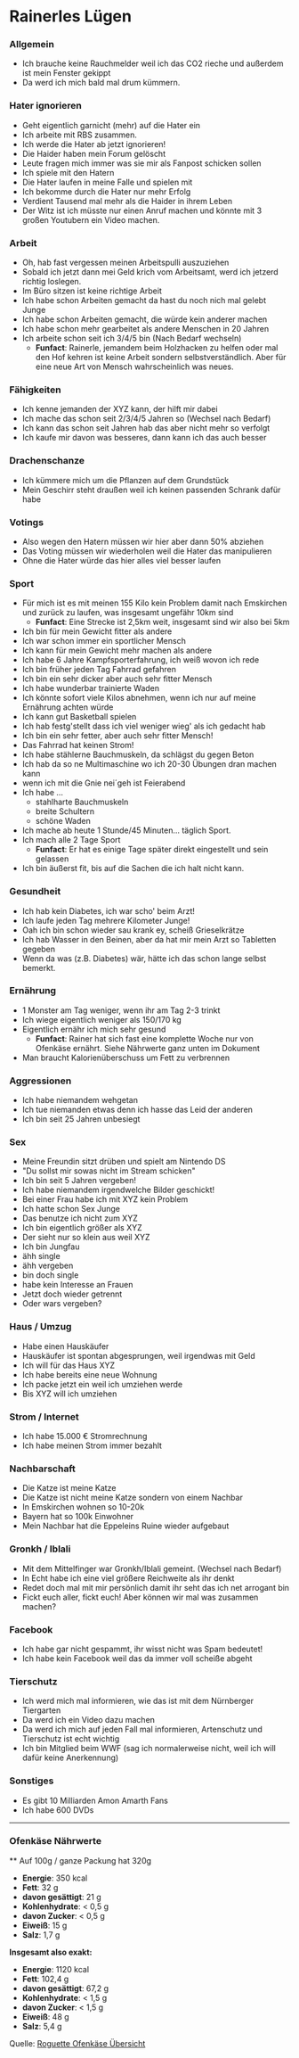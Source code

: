 # Rainerles Lügen

### Allgemein
- Ich brauche keine Rauchmelder weil ich das CO2 rieche und außerdem ist mein Fenster gekippt
- Da werd ich mich bald mal drum kümmern.

### Hater ignorieren
- Geht eigentlich garnicht (mehr) auf die Hater ein
- Ich arbeite mit RBS zusammen.
- Ich werde die Hater ab jetzt ignorieren!
- Die Haider haben mein Forum gelöscht
- Leute fragen mich immer was sie mir als Fanpost schicken sollen
- Ich spiele mit den Hatern
- Die Hater laufen in meine Falle und spielen mit
- Ich bekomme durch die Hater nur mehr Erfolg
- Verdient Tausend mal mehr als die Haider in ihrem Leben
- Der Witz ist ich müsste nur einen Anruf machen und könnte mit 3 großen Youtubern ein Video machen.

### Arbeit
- Oh, hab fast vergessen meinen Arbeitspulli auszuziehen
- Sobald ich jetzt dann mei Geld krich vom Arbeitsamt, werd ich jetzerd richtig loslegen.
- Im Büro sitzen ist keine richtige Arbeit
- Ich habe schon Arbeiten gemacht da hast du noch nich mal gelebt Junge
- Ich habe schon Arbeiten gemacht, die würde kein anderer machen
- Ich habe schon mehr gearbeitet als andere Menschen in 20 Jahren
- Ich arbeite schon seit ich 3/4/5 bin (Nach Bedarf wechseln)
  - **Funfact**: Rainerle, jemandem beim Holzhacken zu helfen oder mal den Hof kehren ist keine Arbeit sondern selbstverständlich. Aber für eine neue Art von Mensch wahrscheinlich was neues.

### Fähigkeiten
- Ich kenne jemanden der XYZ kann, der hilft mir dabei
- Ich mache das schon seit 2/3/4/5 Jahren so (Wechsel nach Bedarf)
- Ich kann das schon seit Jahren hab das aber nicht mehr so verfolgt
- Ich kaufe mir davon was besseres, dann kann ich das auch besser

### Drachenschanze
- Ich kümmere mich um die Pflanzen auf dem Grundstück
- Mein Geschirr steht draußen weil ich keinen passenden Schrank dafür habe

### Votings
- Also wegen den Hatern müssen wir hier aber dann 50% abziehen
- Das Voting müssen wir wiederholen weil die Hater das manipulieren
- Ohne die Hater würde das hier alles viel besser laufen

### Sport
- Für mich ist es mit meinen 155 Kilo kein Problem damit nach Emskirchen und zurück zu laufen, was insgesamt ungefähr 10km sind
  - **Funfact**: Eine Strecke ist 2,5km weit, insgesamt sind wir also bei 5km
- Ich bin für mein Gewicht fitter als andere
- Ich war schon immer ein sportlicher Mensch
- Ich kann für mein Gewicht mehr machen als andere
- Ich habe 6 Jahre Kampfsporterfahrung, ich weiß wovon ich rede
- Ich bin früher jeden Tag Fahrrad gefahren
- Ich bin ein sehr dicker aber auch sehr fitter Mensch
- Ich habe wunderbar trainierte Waden
- Ich könnte sofort viele Kilos abnehmen, wenn ich nur auf meine Ernährung achten würde
- Ich kann gut Basketball spielen
- Ich hab festg'stellt dass ich viel weniger wieg' als ich gedacht hab
- Ich bin ein sehr fetter, aber auch sehr fitter Mensch!
- Das Fahrrad hat keinen Strom!
- Ich habe stählerne Bauchmuskeln, da schlägst du gegen Beton
- Ich hab da so ne Multimaschine wo ich 20-30 Übungen dran machen kann
- wenn ich mit die Gnie nei´geh ist Feierabend
- Ich habe …
  - stahlharte Bauchmuskeln
  - breite Schultern
  - schöne Waden
- Ich mache ab heute 1 Stunde/45 Minuten... täglich Sport.
- Ich mach alle 2 Tage Sport
  - **Funfact**: Er hat es einige Tage später direkt eingestellt und sein gelassen
- Ich bin äußerst fit, bis auf die Sachen die ich halt nicht kann.


### Gesundheit
- Ich hab kein Diabetes, ich war scho' beim Arzt!
- Ich laufe jeden Tag mehrere Kilometer Junge!
- Oah ich bin schon wieder sau krank ey, scheiß Grieselkrätze
- Ich hab Wasser in den Beinen, aber da hat mir mein Arzt so Tabletten gegeben
- Wenn da was (z.B. Diabetes) wär, hätte ich das schon lange selbst bemerkt.

### Ernährung
- 1 Monster am Tag weniger, wenn ihr am Tag 2-3 trinkt
- Ich wiege eigentlich weniger als 150/170 kg
- Eigentlich ernähr ich mich sehr gesund
  - **Funfact**: Rainer hat sich fast eine komplette Woche nur von Ofenkäse ernährt. Siehe Nährwerte ganz unten im Dokument
- Man braucht Kalorienüberschuss um Fett zu verbrennen

### Aggressionen
- Ich habe niemandem wehgetan
- Ich tue niemanden etwas denn ich hasse das Leid der anderen
- Ich bin seit 25 Jahren unbesiegt

### Sex
- Meine Freundin sitzt drüben und spielt am Nintendo DS
- "Du sollst mir sowas nicht im Stream schicken"
- Ich bin seit 5 Jahren vergeben!
- Ich habe niemandem irgendwelche Bilder geschickt!
- Bei einer Frau habe ich mit XYZ kein Problem
- Ich hatte schon Sex Junge
- Das benutze ich nicht zum XYZ
- Ich bin eigentlich größer als XYZ
- Der sieht nur so klein aus weil XYZ
- Ich bin Jungfau
- ähh single
- ähh vergeben
- bin doch single
- habe kein Interesse an Frauen
- Jetzt doch wieder getrennt
- Oder wars vergeben?

### Haus / Umzug
- Habe einen Hauskäufer
- Hauskäufer ist spontan abgesprungen, weil irgendwas mit Geld
- Ich will für das Haus XYZ
- Ich habe bereits eine neue Wohnung
- Ich packe jetzt ein weil ich umziehen werde
- Bis XYZ will ich umziehen

### Strom / Internet
- Ich habe 15.000 € Stromrechnung
- Ich habe meinen Strom immer bezahlt

### Nachbarschaft
- Die Katze ist meine Katze
- Die Katze ist nicht meine Katze sondern von einem Nachbar
- In Emskirchen wohnen so 10-20k
- Bayern hat so 100k Einwohner
- Mein Nachbar hat die Eppeleins Ruine wieder aufgebaut

### Gronkh / Iblali
- Mit dem Mittelfinger war Gronkh/Iblali gemeint. (Wechsel nach Bedarf)
- In Echt habe ich eine viel größere Reichweite als ihr denkt
- Redet doch mal mit mir persönlich damit ihr seht das ich net arrogant bin
- Fickt euch aller, fickt euch! Aber können wir mal was zusammen machen?

### Facebook
- Ich habe gar nicht gespammt, ihr wisst nicht was Spam bedeutet!
- Ich habe kein Facebook weil das da immer voll scheiße abgeht

### Tierschutz
- Ich werd mich mal informieren, wie das ist mit dem Nürnberger Tiergarten
- Da werd ich ein Video dazu machen
- Da werd ich mich auf jeden Fall mal informieren, Artenschutz und Tierschutz ist echt wichtig
- Ich bin Mitglied beim WWF (sag ich normalerweise nicht, weil ich will dafür keine Anerkennung)
  
### Sonstiges
- Es gibt 10 Milliarden Amon Amarth Fans
- Ich habe 600 DVDs

---

### Ofenkäse Nährwerte

** Auf 100g / ganze Packung hat 320g

- **Energie**: 350 kcal
- **Fett**: 32 g
- **davon gesättigt**: 21 g
- **Kohlenhydrate**: < 0,5 g
- **davon Zucker**: < 0,5 g
- **Eiweiß**: 15 g
- **Salz**: 1,7 g

**Insgesamt also exakt:**

- **Energie**: 1120 kcal
- **Fett**: 102,4 g
- **davon gesättigt**: 67,2 g
- **Kohlenhydrate**: < 1,5 g
- **davon Zucker**: < 1,5 g
- **Eiweiß**: 48 g
- **Salz**: 5,4 g

Quelle: [Roguette Ofenkäse Übersicht](http://www.rougette.de/produkte/produktuebersicht/ofenkaese)
